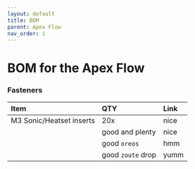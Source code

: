 ```yaml
---
layout: default
title: BOM
parent: Apex Flow
nav_order: 1
---
```


# BOM for the Apex Flow

### Fasteners

| Item        | QTY         | Link |
|:-------------|:------------------|:------|
| M3 Sonic/Heatset inserts | 20x | nice  |
| | good and plenty   | nice  |
|| good `oreos`      | hmm   |
|| good `zoute` drop | yumm  |




